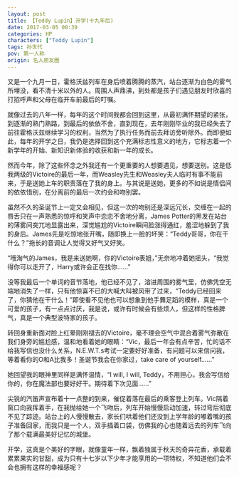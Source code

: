 ```yaml
---
layout: post
title: 【Teddy Lupin】开学(十九年后)
date: 2017-03-05 00:39
categories: HP
characters: ["Teddy Lupin"]
tags: 孙世代
pov: 第一人称
origin: 名人朋友圈
---
```


又是一个九月一日，霍格沃兹列车在身后喷着腾腾的蒸汽，站台逐渐为白色的雾气所埋没，看不清十米以外的人。周围人声鼎沸，到处都是孩子们遇见朋友时欣喜的打招呼声和父母在临开车前最后的叮嘱。

就像过去的八年一样，每年的这个时间我都会回到这里，从最初满怀期望的紧张，到逐渐的熟门熟路，到最后的依依不舍，直到现在，去年刚刚毕业的我已经失去了前往霍格沃兹继续学习的权利，当然为了执行任务而前去拜访旁听除外。而即便如此，每年的开学之日，我仍是选择回到这个充满标志性意义的地方，它标志着一个新学年的开始、新知识新体验的收获和新一年的成长。

然而今年，除了这些怀念之外我还有一个更重要的人想要遇见，想要送别。这是低我两级的Victoire的最后一年，而Weasley先生和Weasley夫人临时有事不能前来，于是送她上车的职责落在了我的身上。与其说是送她，更多的不如说是情侣间的依依惜别，在分离前的最后一次约会和吻别罢。

虽然不久的圣诞节上一定又会相见，但这一次的吻别还是深远冗长，交缠在一起的唇舌只在一声熟悉的惊呼和笑声中恋恋不舍地分离，James Potter的黑发在站台的薄雾间突兀地显露出来，深觉尴尬的Victoire瞬间脸涨得通红，羞涩地躲到了我的身后。James先是吃惊地张开嘴，随即换上一脸的坏笑：“Teddy哥哥，你在干什么？”拖长的音调让人觉得又好气又好笑。

“哦淘气的James，我是来送她啊，你的Victoire表姐，”无奈地冲着她摇头，“我觉得你可以走开了，Harry或许会正在找你……”

没等我最后一个单词的音节落地，他已经不见了，溶进周围的雾气里，仿佛凭空无端地消失了一样，只有他惊喜不已的大喊大叫被风带了过来，“Teddy已经回来了，你猜他在干什么！”即使看不见他也可以想象到他手舞足蹈的模样，真是一个可爱的孩子，有一点点讨厌，我是说，或许有时候会有些烦人，但这样的性格脾气，真是一个典型波特家的孩子。

转回身重新面对脸上红晕刚刚褪去的Victoire，毫不理会空气中混合着雾气弥散在我们身旁的尴尬感，温和地看着她的眼睛：“Vic，最后一年会有点辛苦，忙的话不给我写信也没什么关系，N.E.W.T.s考试一定要好好准备，有问题可以来信问我，等着看你的O和A比我多！圣诞节我会在你家过，take care of yourself……”

她回望我的眼神里同样是满怀温情，“I will, I will, Teddy，不用担心，我会写信给你的，你在魔法部也要好好干。期待着下次见面……”

尖锐的汽笛声宣布着十一点整的到来，催促着落在最后的乘客登上列车。Vic隔着窗口向我挥着手，在我抛给她一个飞吻后，列车开始慢慢启动加速，转过弯后彻底不见了踪迹。站台上的人慢慢散去，家长们哄着他们还没到上学年龄的嘟着嘴的孩子准备回家，而我只是一个人，双手插着口袋，仿佛我的心也随着远去的列车飞向了那个载满最美好记忆的城堡。

开学，这真是个美好的字眼，就像童年一样，飘着独属于秋天的奇异花香，承载着累累果实的甘甜，成为只有十七岁以下少年才能享用的一项特权，不知道他们会不会也拥有这样的幸福感呢？
